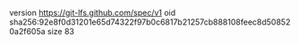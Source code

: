 version https://git-lfs.github.com/spec/v1
oid sha256:92e8f0d31201e65d74322f97b0c6817b21257cb888108feec8d508520a2f605a
size 83

